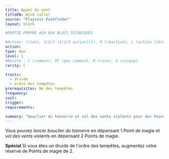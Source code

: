 ```yaml
---
title: Appel du vent
titleEN: Wind caller
source: "Playtest Pathfinder"
layout: block

#PARTIE PROPRE AUX AUX BLOCS TECHNIQUES

#Action: (rien), 1/2/3 (1/2/3 action[s]), R (réaction), L (action libre)
action: 
type: don
level: 1
#Rareté : C (commun), PC (peu commun), R (rare), U (unique)
rarity: C

traits:
  - druide
  - ordre des tempêtes
prerequisites: Né des tempêtes
frequency: 
cost:
trigger: 
requirements:

summary: "bouclier du tonnerre et vol des vents violents pour des Points de magie / ordre : +2 réserve de Points de magie"
---
```


Vous pouvez lancer *bouclier du tonnerre* en dépensant 1 Point de magie et *vol des vents violents* en dépensant 2 Points de magie.

**Spécial** Si vous êtes un druide de l'ordre des tempêtes, augmentez votre réserve de Points de magie de 2.